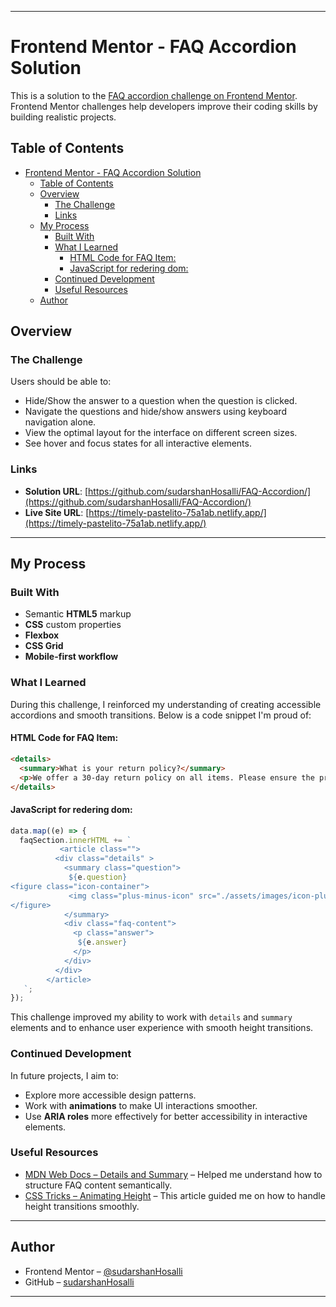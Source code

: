 
---

# Frontend Mentor - FAQ Accordion Solution

This is a solution to the [FAQ accordion challenge on Frontend Mentor](https://www.frontendmentor.io/challenges/faq-accordion-wyfFdeBwBz). Frontend Mentor challenges help developers improve their coding skills by building realistic projects. 

## Table of Contents

- [Frontend Mentor - FAQ Accordion Solution](#frontend-mentor---faq-accordion-solution)
  - [Table of Contents](#table-of-contents)
  - [Overview](#overview)
    - [The Challenge](#the-challenge)
    - [Links](#links)
  - [My Process](#my-process)
    - [Built With](#built-with)
    - [What I Learned](#what-i-learned)
      - [HTML Code for FAQ Item:](#html-code-for-faq-item)
      - [JavaScript for redering dom:](#javascript-for-redering-dom)
    - [Continued Development](#continued-development)
    - [Useful Resources](#useful-resources)
  - [Author](#author)

## Overview

### The Challenge

Users should be able to:
- Hide/Show the answer to a question when the question is clicked.
- Navigate the questions and hide/show answers using keyboard navigation alone.
- View the optimal layout for the interface on different screen sizes.
- See hover and focus states for all interactive elements.


### Links

- **Solution URL**: [https://github.com/sudarshanHosalli/FAQ-Accordion/](https://github.com/sudarshanHosalli/FAQ-Accordion/)
- **Live Site URL**: [https://timely-pastelito-75a1ab.netlify.app/](https://timely-pastelito-75a1ab.netlify.app/)

---

## My Process

### Built With

- Semantic **HTML5** markup  
- **CSS** custom properties  
- **Flexbox**  
- **CSS Grid**  
- **Mobile-first workflow**  

### What I Learned

During this challenge, I reinforced my understanding of creating accessible accordions and smooth transitions. Below is a code snippet I'm proud of:

#### HTML Code for FAQ Item:
```html
<details>
  <summary>What is your return policy?</summary>
  <p>We offer a 30-day return policy on all items. Please ensure the product is in its original condition.</p>
</details>
```

#### JavaScript for redering dom:
```js
data.map((e) => {
  faqSection.innerHTML += `
           <article class="">
          <div class="details" >
            <summary class="question">
             ${e.question}
<figure class="icon-container">
             <img class="plus-minus-icon" src="./assets/images/icon-plus.svg" alt="" />
</figure>
            </summary>
            <div class="faq-content">
              <p class="answer">
               ${e.answer}
              </p>
            </div>
          </div>
        </article>
   `;
});

```

This challenge improved my ability to work with `details` and `summary` elements and to enhance user experience with smooth height transitions.

### Continued Development

In future projects, I aim to:
- Explore more accessible design patterns.
- Work with **animations** to make UI interactions smoother.
- Use **ARIA roles** more effectively for better accessibility in interactive elements.

### Useful Resources

- [MDN Web Docs – Details and Summary](https://developer.mozilla.org/en-US/docs/Web/HTML/Element/details) – Helped me understand how to structure FAQ content semantically.
- [CSS Tricks – Animating Height](https://css-tricks.com/using-css-transitions-auto-dimensions/) – This article guided me on how to handle height transitions smoothly.

---

## Author

- Frontend Mentor – [@sudarshanHosalli](https://www.frontendmentor.io/profile/sudarshanHosalli)  
- GitHub – [sudarshanHosalli](https://github.com/sudarshanHosalli)

---
